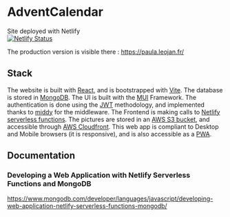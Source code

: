 # AdventCalendar

Site deployed with Netlify  
[![Netlify Status](https://api.netlify.com/api/v1/badges/6e572c14-2221-4d04-a8cf-27db1b46df7c/deploy-status)](https://app.netlify.com/sites/mellifluous-biscotti-78c41f/deploys)

The production version is visible there : https://paula.leojan.fr/

## Stack

The website is built with [React](https://react.dev/), and is bootstrapped with [Vite](https://vitejs.dev/). The database is stored in [MongoDB](https://www.mongodb.com/). The UI is built with the [MUI](https://mui.com/) Framework. The authentication is done using the [JWT](https://jwt.io/) methodology, and implemented thanks to [middy](https://middy.js.org/) for the middleware. The Frontend is making calls to [Netlify serverless functions](https://www.netlify.com/products/functions/). The pictures are stored in an [AWS S3 bucket](https://aws.amazon.com/s3/), and accessible through [AWS Cloudfront](https://aws.amazon.com/cloudfront/). This web app is compliant to Desktop and Mobile browsers (it is responsive), and is also accessible as a [PWA](https://developer.mozilla.org/en-US/docs/Web/Progressive_web_apps). 

## Documentation

### Developing a Web Application with Netlify Serverless Functions and MongoDB
https://www.mongodb.com/developer/languages/javascript/developing-web-application-netlify-serverless-functions-mongodb/
